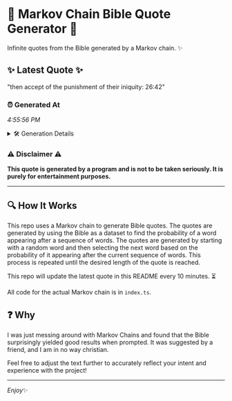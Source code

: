 # 📖 Markov Chain Bible Quote Generator 📖

Infinite quotes from the Bible generated by a Markov chain. ✨

## ✨ Latest Quote ✨
"then accept of the punishment of their iniquity: 26:42"

### ⏰ Generated At
*4:55:56 PM*

<details>
    <summary>🛠️ Generation Details</summary>
    <p>
        <strong>🌱 Seed:</strong> then<br>
        <strong>🔄 Iterations:</strong> 8<br>
        <strong>📜 Context History:</strong><br>[ then ]: accept<br>[ then, accept ]: of<br>[ then, accept, of ]: the<br>[ then, accept, of, the ]: punishment<br>[ then, accept, of, the, punishment ]: of<br>[ then, accept, of, the, punishment, of ]: their<br>[ accept, of, the, punishment, of, their ]: iniquity:<br>[ of, the, punishment, of, their, iniquity: ]: 26:42<br>
    </p>
</details>

### ⚠️ Disclaimer ⚠️
**This quote is generated by a program and is not to be taken seriously. It is purely for entertainment purposes.**

---

## 🔍 How It Works

This repo uses a Markov chain to generate Bible quotes. The quotes are generated by using the Bible as a dataset to find the probability of a word appearing after a sequence of words. The quotes are generated by starting with a random word and then selecting the next word based on the probability of it appearing after the current sequence of words. This process is repeated until the desired length of the quote is reached.

This repo will update the latest quote in this README every 10 minutes. ⏳

All code for the actual Markov chain is in `index.ts`.

## ❓ Why

I was just messing around with Markov Chains and found that the Bible surprisingly yielded good results when prompted. 
It was suggested by a friend, and I am in no way christian.

Feel free to adjust the text further to accurately reflect your intent and experience with the project!

---

*Enjoy*✨
